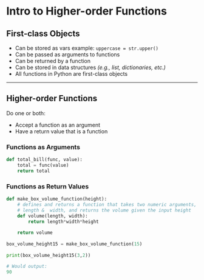 # Intro to Higher-order Functions

## First-class Objects
- Can be stored as vars example: `uppercase = str.upper()`
- Can be passed as arguments to functions
- Can be returned by a function
- Can be stored in data structures _(e.g., list, dictionaries, etc.)_
- All functions in Python are first-class objects

---

## Higher-order Functions
Do one or both:
- Accept a function as an argument
- Have a return value that is a function 

### Functions as Arguments
```py
def total_bill(func, value):
    total = func(value)
    return total
```

### Functions as Return Values
```py
def make_box_volume_function(height):
    # defines and returns a function that takes two numeric arguments,        
    # length &  width, and returns the volume given the input height
    def volume(length, width):
        return length*width*height
 
    return volume
 
box_volume_height15 = make_box_volume_function(15)
 
print(box_volume_height15(3,2))

# Would output:
90
```